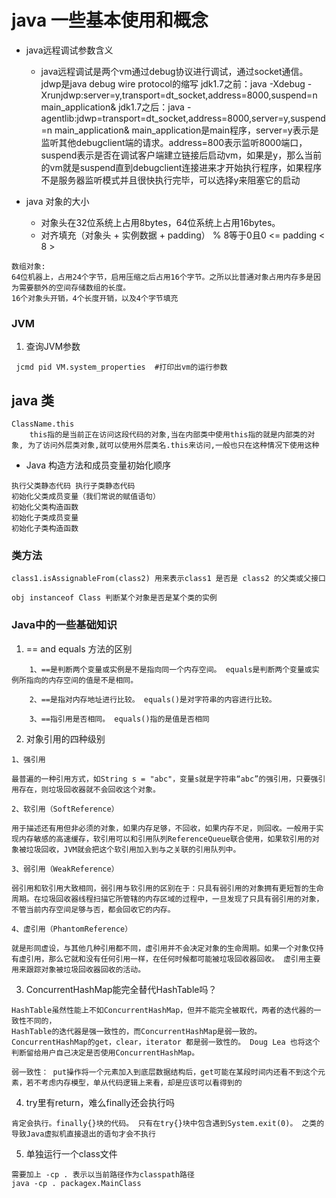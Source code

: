 # java 一些基本使用和概念

* java远程调试参数含义
    * java远程调试是两个vm通过debug协议进行调试，通过socket通信。jdwp是java debug wire protocol的缩写
      jdk1.7之前：java -Xdebug -Xrunjdwp:server=y,transport=dt_socket,address=8000,suspend=n main_application&
      jdk1.7之后：java -agentlib:jdwp=transport=dt_socket,address=8000,server=y,suspend=n main_application&
      main_application是main程序，server=y表示是监听其他debugclient端的请求。address=800表示监听8000端口， suspend表示是否在调试客户端建立链接后启动vm，如果是y，那么当前的vm就是suspend直到debugclient连接进来才开始执行程序，如果程序不是服务器监听模式并且很快执行完毕，可以选择y来阻塞它的启动

*  java 对象的大小
    - 对象头在32位系统上占用8bytes，64位系统上占用16bytes。
    - 对齐填充（对象头 + 实例数据 + padding） % 8等于0且0 <= padding < 8 >

```        
数组对象: 
64位机器上，占用24个字节，启用压缩之后占用16个字节。之所以比普通对象占用内存多是因为需要额外的空间存储数组的长度。
16个对象头开销，4个长度开销，以及4个字节填充
```
### JVM

1. 查询JVM参数

```
 jcmd pid VM.system_properties  #打印出vm的运行参数
```

## java 类

```
ClassName.this
    this指的是当前正在访问这段代码的对象,当在内部类中使用this指的就是内部类的对象, 为了访问外层类对象,就可以使用外层类名.this来访问,一般也只在这种情况下使用这种
```
- Java 构造方法和成员变量初始化顺序
```
执行父类静态代码 执行子类静态代码
初始化父类成员变量（我们常说的赋值语句）
初始化父类构造函数
初始化子类成员变量
初始化子类构造函数
```


### 类方法

```
class1.isAssignableFrom(class2) 用来表示class1 是否是 class2 的父类或父接口

obj instanceof Class 判断某个对象是否是某个类的实例

```

### Java中的一些基础知识

1. == and equals 方法的区别

```
    1、==是判断两个变量或实例是不是指向同一个内存空间。 equals是判断两个变量或实例所指向的内存空间的值是不是相同。

    2、==是指对内存地址进行比较。 equals()是对字符串的内容进行比较。

    3、==指引用是否相同。 equals()指的是值是否相同

```

2. 对象引用的四种级别

```
1、强引用

最普遍的一种引用方式，如String s = "abc"，变量s就是字符串“abc”的强引用，只要强引用存在，则垃圾回收器就不会回收这个对象。

2、软引用（SoftReference）

用于描述还有用但非必须的对象，如果内存足够，不回收，如果内存不足，则回收。一般用于实现内存敏感的高速缓存，软引用可以和引用队列ReferenceQueue联合使用，如果软引用的对象被垃圾回收，JVM就会把这个软引用加入到与之关联的引用队列中。

3、弱引用（WeakReference）

弱引用和软引用大致相同，弱引用与软引用的区别在于：只具有弱引用的对象拥有更短暂的生命周期。在垃圾回收器线程扫描它所管辖的内存区域的过程中，一旦发现了只具有弱引用的对象，不管当前内存空间足够与否，都会回收它的内存。

4、虚引用（PhantomReference）

就是形同虚设，与其他几种引用都不同，虚引用并不会决定对象的生命周期。如果一个对象仅持有虚引用，那么它就和没有任何引用一样，在任何时候都可能被垃圾回收器回收。 虚引用主要用来跟踪对象被垃圾回收器回收的活动。

```

3. ConcurrentHashMap能完全替代HashTable吗？
```
HashTable虽然性能上不如ConcurrentHashMap，但并不能完全被取代，两者的迭代器的一致性不同的，
HashTable的迭代器是强一致性的，而ConcurrentHashMap是弱一致的。
ConcurrentHashMap的get，clear，iterator 都是弱一致性的。 Doug Lea 也将这个判断留给用户自己决定是否使用ConcurrentHashMap。

弱一致性： put操作将一个元素加入到底层数据结构后，get可能在某段时间内还看不到这个元素，若不考虑内存模型，单从代码逻辑上来看，却是应该可以看得到的

```

4. try里有return，难么finally还会执行吗
```
肯定会执行。finally{}块的代码。 只有在try{}块中包含遇到System.exit(0)。 之类的导致Java虚拟机直接退出的语句才会不执行
```

5. 单独运行一个class文件
```
需要加上 -cp . 表示以当前路径作为classpath路径
java -cp . packagex.MainClass
```
